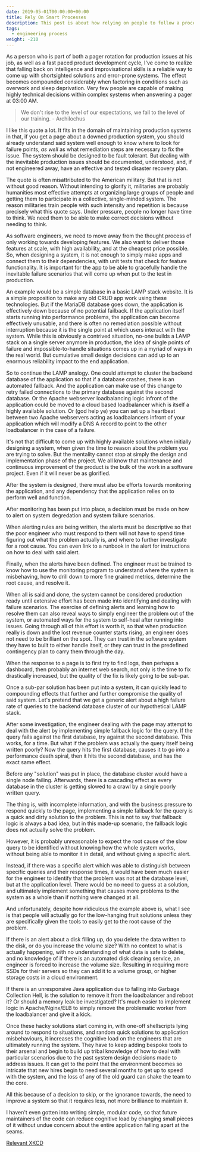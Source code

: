 ```yaml
---
date: 2019-05-01T00:00:00+00:00
title: Rely On Smart Processes
description: This post is about how relying on people to follow a process reliably is a fools errand because of the fact that people make mistakes. If we want to engineer failure resistent systems, we need to focus on designing processes to do our work, and not just the work itself.
tags:
  - engineering process
weight: -210
---
```


As a person who is part of both a pager rotation for production issues at his job, as well as a fast paced product development cycle, I've come to realize that falling back on intelligence and improvisational skills is a reliable way to come up with shortsighted solutions and error-prone systems. The effect becomes compounded considerably when factoring in conditions such as overwork and sleep deprivation. Very few people are capable of making highly technical decisions within complex systems when answering a pager at 03:00 AM.

> We don't rise to the level of our expectations, we fall to the level of our training. - Archilochus

I like this quote a lot. It fits in the domain of maintaining production systems in that, if you get a page about a downed production system, you should already understand said system well enough to know where to look for failure points, _as well_ as what remediation steps are necessary to fix the issue. The system should be designed to be fault tolerant. But dealing with the inevitable production issues should be documented, understood, and, if not engineered away, have an effective and tested disaster recovery plan.

The quote is often misattributed to the American military. But that is not without good reason. Without intending to glorify it, militaries are probably humanities most effective attempts at organizing large groups of people and getting them to participate in a collective, single-minded system. The reason militaries train people with such intensity and repetition is because precisely what this quote says. Under pressure, people no longer have time to think. We need them to be able to make correct decisions without needing to think.

As software engineers, we need to move away from the thought process of only working towards developing features. We also want to deliver those features at scale, with high availability, and at the cheapest price possible. So, when designing a system, it is not enough to simply make apps and connect them to their dependencies, with unit tests that check for feature functionality. It is important for the app to be able to gracefully handle the inevitable failure scenarios that will come up when put to the test in production.

An example would be a simple database in a basic LAMP stack website. It is a simple proposition to make any old CRUD app work using these technologies. But if the MariaDB database goes down, the application is effectively down because of no potential failback. If the application itself starts running into performance problems, the application can become effectively unusable, and there is often no remediation possible without interruption because it is the single point at which users interact with the system. While this is obviously a contrived situation, no-one builds a LAMP stack on a single server anymore in production, the idea of single points of failure and impossible-to-handle situations comes up in a myriad of ways in the real world. But cumulative small design decisions can add up to an enormous reliability impact to the end application.

So to continue the LAMP analogy. One could attempt to cluster the backend database of the application so that if a database crashes, there is an automated fallback. And the application can make use of this change to retry failed connections to the primary database against the second database. Or the Apache webserver loadbalancing logic infront of the application could be moved to a cloud based loadbalancer which is itself a highly available solution. Or (god help ye) you can set up a heartbeat between two Apache webservers acting as loadbalancers infront of your application which will modify a DNS A record to point to the other loadbalancer in the case of a failure.

It's not that difficult to come up with highly available solutions when initially designing a system, when given the time to reason about the problem you are trying to solve. But the mentality cannot stop at simply the design and implementation phase of the project. We all know that maintenance and continuous improvement of the product is the bulk of the work in a software project. Even if it will never be as glorified.

After the system is designed, there must also be efforts towards monitoring the application, and any dependency that the application relies on to perform well and function.

After monitoring has been put into place, a decision must be made on how to alert on system degredation and system failure scenarios.

When alerting rules are being written, the alerts must be descriptive so that the poor engineer who must respond to them will not have to spend time figuring out what the problem actually is, and where to further investigate for a root cause. You can even link to a runbook in the alert for instructions on how to deal with said alert.

Finally, when the alerts have been defined. The engineer must be trained to know how to use the monitoring program to understand where the system is misbehaving, how to drill down to more fine grained metrics, determine the root cause, and resolve it.

When all is said and done, the system cannot be considered production ready until extensive effort has been made into identifying and dealing with failure scenarios. The exercise of defining alerts and learning how to resolve them can also reveal ways to simply engineer the problem out of the system, or automated ways for the system to self-heal after running into issues. Going through all of this effort is worth it, so that when production really is down and the lost revenue counter starts rising, an engineer does not need to be brilliant on the spot. They can trust in the software system they have to built to either handle itself, or they can trust in the predefined contingency plan to carry them through the day.

When the response to a page is to first try to find logs, then perhaps a dashboard, then probably an internet web search, not only is the time to fix drastically increased, but the quality of the fix is likely going to be sub-par.

Once a sub-par solution has been put into a system, it can quickly lead to compounding effects that further and further compromise the quality of said system. Let's pretend that we get a generic alert about a high failure rate of queries to the backend database cluster of our hypothetical LAMP stack.

After some investigation, the engineer dealing with the page may attempt to deal with the alert by implementing simple fallback logic for the query. If the query fails against the first database, try against the second database. This works, for a time. But what if the problem was actually the query itself being written poorly? Now the query hits the first database, causes it to go into a performance death spiral, then it hits the second database, and has the exact same effect.

Before any "solution" was put in place, the database cluster would have a single node failing. Afterwards, there is a cascading effect as every database in the cluster is getting slowed to a crawl by a single poorly written query.

The thing is, with incomplete information, and with the business pressure to respond quickly to the page, implementing a simple fallback for the query is a quick and dirty solution to the problem. This is not to say that fallback logic is always a bad idea, but in this made-up scenario, the fallback logic does not actually solve the problem.

However, it is probably unreasonable to expect the root cause of the slow query to be identified without knowing how the whole system works, without being able to monitor it in detail, and without giving a specific alert.

Instead, if there was a specific alert which was able to distinguish between specific queries and their response times, it would have been much easier for the engineer to identify that the problem was not at the database level, but at the application level. There would be no need to guess at a solution, and ultimately implement something that causes more problems to the system as a whole than if nothing were changed at all.

And unfortunately, despite how ridiculous the example above is, what I see is that people will actually go for the low-hanging fruit solutions unless they are specifically given the tools to easily get to the root cause of the problem.

If there is an alert about a disk filling up, do you delete the data written to the disk, or do you increase the volume size? With no context to what is actually happening, with no understanding of what data is safe to delete, and no knowledge of if there is an automated disk cleaning service, an engineer is forced to increase the volume size. Resulting in requiring more SSDs for their servers so they can add it to a volume group, or higher storage costs in a cloud environment.

If there is an unresponsive Java application due to falling into Garbage Collection Hell, is the solution to remove it from the loadbalancer and reboot it? Or should a memory leak be investigated? It's much easier to implement logic in Apache/Nginx/ELB to simply remove the problematic worker from the loadbalancer and give it a kick.

Once these hacky solutions start coming in, with one-off shellscripts lying around to respond to situations, and random quick solutions to application misbehaviours, it increases the cognitive load on the engineers that are ultimately running the system. They have to keep adding bespoke tools to their arsenal and begin to build up tribal knowledge of how to deal with particular scenarios due to the past system design decisions made to address issues. It can get to the point that the environment becomes so intricate that new hires begin to need several months to get up to speed with the system, and the loss of any of the old guard can shake the team to the core.

All this because of a decision to skip, or the ignorance towards, the need to improve a system so that it requires less, not more brilliance to maintain it.

I haven't even gotten into writing simple, modular code, so that future maintainers of the code can reduce cognitive load by changing small pieces of it without undue concern about the entire application falling apart at the seams.

[Relevant XKCD](https://imgs.xkcd.com/comics/data_pipeline.png)
